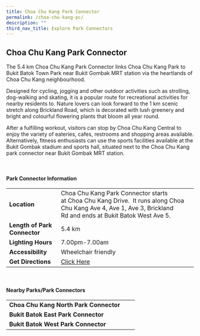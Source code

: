 ```yaml
---
title: Choa Chu Kang Park Connector
permalink: /choa-chu-kang-pc/
description: ""
third_nav_title: Explore Park Connectors
---
```



## Choa Chu Kang Park Connector

The 5.4 km Choa Chu Kang Park Connector links Choa Chu Kang Park to Bukit Batok Town Park near Bukit Gombak MRT station via the heartlands of Choa Chu Kang neighbourhood.

Designed for cycling, jogging and other outdoor activities such as strolling, dog-walking and skating, it is a popular route for recreational activities for nearby residents to. Nature lovers can look forward to the 1 km scenic stretch along Brickland Road, which is decorated with lush greenery and bright and colourful flowering plants that bloom all year round.

After a fulfilling workout, visitors can stop by Choa Chu Kang Central to enjoy the variety of eateries, cafes, restrooms and shopping areas available. Alternatively, fitness enthusiasts can use the sports facilities available at the Bukit Gombak stadium and sports hall, situated next to the Choa Chu Kang park connector near Bukit Gombak MRT station.

<br>

#### Park Connector Information

|  |  |  |
| -------- | -------- | -------- |
| **Location** | Choa Chu Kang Park Connector starts at&nbsp;Choa Chu Kang Drive.&nbsp; It&nbsp;runs along&nbsp;Choa Chu Kang Ave 4, Ave 1, Ave 3, Brickland Rd&nbsp;and ends at&nbsp;Bukit Batok West Ave 5. |  |
| **Length of Park Connector** | 5.4 km  |  |
| **Lighting Hours** | 7.00pm-7.00am | |
| **Accessibility** | Wheelchair friendly | |
| **Get Directions** | [Click Here](https://www.onemap.gov.sg/main/v2/?lat=1.3581561202879793&amp;lng=103.7515811810391) | |

<br>

#### Nearby Parks/Park Connectors

|   |  |  |
| -------- | -------- | -------- |
| **Choa Chu Kang North Park Connector** | | |
| **Bukit Batok East Park Connector** | | |
| **Bukit Batok West Park Connector** | | |